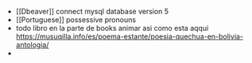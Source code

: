 - [[Dbeaver]] connect mysql database version 5
- [[Portuguese]] possessive pronouns
- todo libro en la parte de books animar asi como esta aqqui https://musuqilla.info/es/poema-estante/poesia-quechua-en-bolivia-antologia/
-